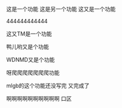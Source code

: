 这是一个功能
这是另一个功能
这又是一个功能

444444444444

这又TM是一个功能

鸭儿哟又是个功能

WDNMD又是个功能

呀爬爬爬爬爬爬爬功能

mlgb的这个功能还没写完 又完成了

啊啊啊啊啊啊啊啊啊啊 口区